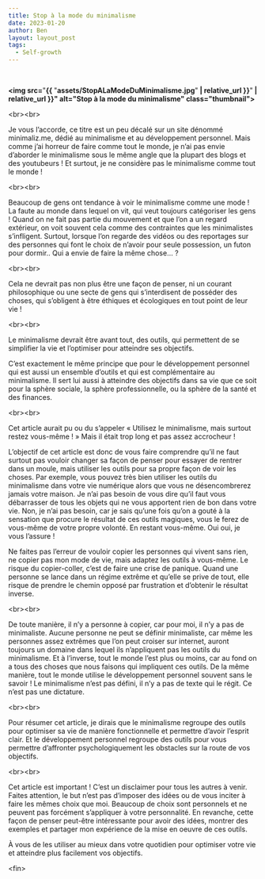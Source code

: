 ```yaml
---
title: Stop à la mode du minimalisme
date: 2023-01-20
author: Ben
layout: layout_post
tags:
  - Self-growth
---
```


<p class="p3"><br></p>
<p class="p4"><b>&lt;img src=</b>"<b>{{ </b>"<b>assets/StopALaModeDuMinimalisme.jpg</b>"<b> | relative_url }}</b>"<b> | relative_url }}" alt="Stop à la mode du minimalisme" class="thumbnail"&gt;</b></p>
<p class="p2">&lt;br&gt;&lt;br&gt;</p>
<p class="p2">Je vous l’accorde, ce titre est un peu décalé sur un site dénommé minimaliz.me, dédié au minimalisme et au développement personnel. Mais comme j’ai horreur de faire comme tout le monde, je n’ai pas envie d’aborder le minimalisme sous le même angle que la plupart des blogs et des youtubeurs ! Et surtout, je ne considère pas le minimalisme comme tout le monde !</p>
<p class="p2">&lt;br&gt;&lt;br&gt;</p>
<p class="p2">Beaucoup de gens ont tendance à voir le minimalisme comme une mode ! La faute au monde dans lequel on vit, qui veut toujours catégoriser les gens ! Quand on ne fait pas partie du mouvement et que l’on a un regard extérieur, on voit souvent cela comme des contraintes que les minimalistes s’infligent. Surtout, lorsque l’on regarde des vidéos ou des reportages sur des personnes qui font le choix de n’avoir pour seule possession, un futon pour dormir.. Qui a envie de faire la même chose… ?</p>
<p class="p2">&lt;br&gt;&lt;br&gt;</p>
<p class="p2">Cela ne devrait pas non plus être une façon de penser, ni un courant philosophique ou une secte de gens qui s’interdisent de posséder des choses, qui s’obligent à être éthiques et écologiques en tout point de leur vie !</p>
<p class="p2">&lt;br&gt;&lt;br&gt;</p>
<p class="p2">Le minimalisme devrait être avant tout, des outils, qui permettent de se simplifier la vie et l’optimiser pour atteindre ses objectifs.</p>
<p class="p2">C’est exactement le même principe que pour le développement personnel qui est aussi un ensemble d’outils et qui est complémentaire au minimalisme. Il sert lui aussi à atteindre des objectifs dans sa vie que ce soit pour la sphère sociale, la sphère professionnelle, ou la sphère de la santé et des finances.</p>
<p class="p2">&lt;br&gt;&lt;br&gt;</p>
<p class="p2">Cet article aurait pu ou du s’appeler « Utilisez le minimalisme, mais surtout restez vous-même ! » Mais il était trop long et pas assez accrocheur !</p>
<p class="p2">L’objectif de cet article est donc de vous faire comprendre qu’il ne faut surtout pas vouloir changer sa façon de penser pour essayer de rentrer dans un moule, mais utiliser les outils pour sa propre façon de voir les choses. Par exemple, vous pouvez très bien utiliser les outils du minimalisme dans votre vie numérique alors que vous ne désencombrerez jamais votre maison. Je n’ai pas besoin de vous dire qu’il faut vous débarrasser de tous les objets qui ne vous apportent rien de bon dans votre vie. Non, je n’ai pas besoin, car je sais qu’une fois qu’on a gouté à la sensation que procure le résultat de ces outils magiques, vous le ferez de vous-même de votre propre volonté. En restant vous-même. Oui oui, je vous l’assure !</p>
<p class="p2">Ne faites pas l’erreur de vouloir copier les personnes qui vivent sans rien, ne copier pas mon mode de vie, mais adaptez les outils à vous-même. Le risque du copier-coller, c’est de faire une crise de panique. Quand une personne se lance dans un régime extrême et qu’elle se prive de tout, elle risque de prendre le chemin opposé par frustration et d’obtenir le résultat inverse.</p>
<p class="p2">&lt;br&gt;&lt;br&gt;</p>
<p class="p2">De toute manière, il n’y a personne à copier, car pour moi, il n’y a pas de minimaliste. Aucune personne ne peut se définir minimaliste, car même les personnes assez extrêmes que l’on peut croiser sur internet, auront toujours un domaine dans lequel ils n’appliquent pas les outils du minimalisme. Et à l’inverse, tout le monde l’est plus ou moins, car au fond on a tous des choses que nous faisons qui impliquent ces outils. De la même manière, tout le monde utilise le développement personnel souvent sans le savoir ! Le minimalisme n’est pas défini, il n’y a pas de texte qui le régit. Ce n’est pas une dictature.</p>
<p class="p2">&lt;br&gt;&lt;br&gt;</p>
<p class="p2">Pour résumer cet article, je dirais que le minimalisme regroupe des outils pour optimiser sa vie de manière fonctionnelle et permettre d’avoir l’esprit clair. Et le développement personnel regroupe des outils pour vous permettre d’affronter psychologiquement les obstacles sur la route de vos objectifs.</p>
<p class="p2">&lt;br&gt;&lt;br&gt;</p>
<p class="p2">Cet article est important ! C’est un disclaimer pour tous les autres à venir. Faites attention, le but n’est pas d’imposer des idées ou de vous inciter à faire les mêmes choix que moi. Beaucoup de choix sont personnels et ne peuvent pas forcément s’appliquer à votre personnalité. En revanche, cette façon de penser peut-être intéressante pour avoir des idées, montrer des exemples et partager mon expérience de la mise en oeuvre de ces outils.</p>
<p class="p2">À vous de les utiliser au mieux dans votre quotidien pour optimiser votre vie et atteindre plus facilement vos objectifs.</p>
<p class="p2">&lt;fin&gt;</p>



